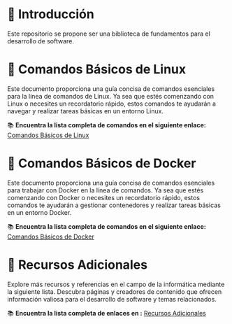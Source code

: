 # 🚀 Introducción

Este repositorio se propone ser una biblioteca de fundamentos para el desarrollo de software.

# 🐧 Comandos Básicos de Linux

Este documento proporciona una guía concisa de comandos esenciales para la línea de comandos de Linux. Ya sea que estés comenzando con Linux o necesites un recordatorio rápido, estos comandos te ayudarán a navegar y realizar tareas básicas en un entorno Linux.

📚 **Encuentra la lista completa de comandos en el siguiente enlace:** [Comandos Básicos de Linux](https://github.com/alipendix/documentation/blob/main/linux_commands.md)

# 🐳 Comandos Básicos de Docker

Este documento proporciona una guía concisa de comandos esenciales para trabajar con Docker en la línea de comandos. Ya sea que estés comenzando con Docker o necesites un recordatorio rápido, estos comandos te ayudarán a gestionar contenedores y realizar tareas básicas en un entorno Docker.

📚 **Encuentra la lista completa de comandos en el siguiente enlace:** [Comandos Básicos de Docker](https://github.com/alipendix/documentation/blob/main/docker_commands.md)

# 📘 Recursos Adicionales

Explore más recursos y referencias en el campo de la informática mediante la siguiente lista. Descubra páginas y creadores de contenido que ofrecen información valiosa para el desarrollo de software y temas relacionados.

📚 **Encuentra la lista completa de enlaces en :** [Recursos Adicionales](https://github.com/alipendix/documentation/blob/main/references.md)
